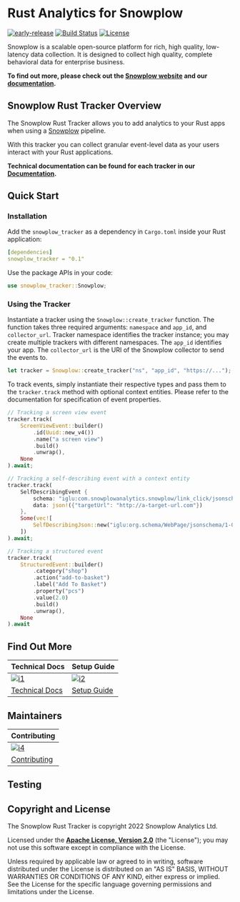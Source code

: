 # Rust Analytics for Snowplow

[![early-release]][tracker-classificiation]
[![Build Status][gh-actions-image]][gh-actions]
[![License][license-image]][license]

Snowplow is a scalable open-source platform for rich, high quality, low-latency data collection. It is designed to collect high quality, complete behavioral data for enterprise business.

**To find out more, please check out the [Snowplow website][website] and our [documentation][docs].**

## Snowplow Rust Tracker Overview

The Snowplow Rust Tracker allows you to add analytics to your Rust apps when using a [Snowplow][snowplow] pipeline.

With this tracker you can collect granular event-level data as your users interact with your Rust applications.

**Technical documentation can be found for each tracker in our [Documentation][rust-docs].**

## Quick Start

### Installation

Add the `snowplow_tracker` as a dependency in `Cargo.toml` inside your Rust application:

```yml
[dependencies]
snowplow_tracker = "0.1"
```

Use the package APIs in your code:

```rust
use snowplow_tracker::Snowplow;
```

### Using the Tracker

Instantiate a tracker using the `Snowplow::create_tracker` function.
The function takes three required arguments: `namespace` and `app_id`, and `collector_url`.
Tracker namespace identifies the tracker instance; you may create multiple trackers with different namespaces.
The `app_id` identifies your app.
The `collector_url` is the URI of the Snowplow collector to send the events to.

```rust
let tracker = Snowplow::create_tracker("ns", "app_id", "https://...");
```

To track events, simply instantiate their respective types and pass them to the `tracker.track` method with optional context entities.
Please refer to the documentation for specification of event properties.

```rust
// Tracking a screen view event
tracker.track(
    ScreenViewEvent::builder()
        .id(Uuid::new_v4())
        .name("a screen view")
        .build()
        .unwrap(),
    None
).await;

// Tracking a self-describing event with a context entity
tracker.track(
    SelfDescribingEvent {
        schema: "iglu:com.snowplowanalytics.snowplow/link_click/jsonschema/1-0-1".to_string(),
        data: json!({"targetUrl": "http://a-target-url.com"})
    },
    Some(vec![
        SelfDescribingJson::new("iglu:org.schema/WebPage/jsonschema/1-0-0", json!({"keywords": ["tester"]}))
    ])
).await;

// Tracking a structured event
tracker.track(
    StructuredEvent::builder()
        .category("shop")
        .action("add-to-basket")
        .label("Add To Basket")
        .property("pcs")
        .value(2.0)
        .build()
        .unwrap(),
    None
).await
```

## Find Out More

| Technical Docs                    | Setup Guide                 |
|-----------------------------------|-----------------------------|
| [![i1][techdocs-image]][techdocs] | [![i2][setup-image]][setup] |
| [Technical Docs][techdocs]        | [Setup Guide][setup]        |

## Maintainers

| Contributing                                 |
|----------------------------------------------|
| [![i4][contributing-image]](CONTRIBUTING.md) |
| [Contributing](CONTRIBUTING.md)              |

## Testing

## Copyright and License

The Snowplow Rust Tracker is copyright 2022 Snowplow Analytics Ltd.

Licensed under the **[Apache License, Version 2.0][license]** (the "License");
you may not use this software except in compliance with the License.

Unless required by applicable law or agreed to in writing, software
distributed under the License is distributed on an "AS IS" BASIS,
WITHOUT WARRANTIES OR CONDITIONS OF ANY KIND, either express or implied.
See the License for the specific language governing permissions and
limitations under the License.

[website]: https://snowplow.io
[snowplow]: https://github.com/snowplow/snowplow
[docs]: https://docs.snowplow.io/
[rust-docs]: https://docs.snowplow.io/docs/collecting-data/collecting-from-own-applications/rust-tracker/

[gh-actions]: https://github.com/snowplow-incubator/snowplow-rust-tracker/actions/workflows/build.yml
[gh-actions-image]: https://github.com/snowplow-incubator/snowplow-rust-tracker/actions/workflows/build.yml/badge.svg

[license]: https://www.apache.org/licenses/LICENSE-2.0
[license-image]: https://img.shields.io/badge/license-Apache--2-blue.svg?style=flat

[releases]: https://crates.io/crates/snowplow_tracker

[techdocs]: https://docs.snowplow.io/docs/collecting-data/collecting-from-own-applications/rust-tracker/
[techdocs-image]: https://d3i6fms1cm1j0i.cloudfront.net/github/images/techdocs.png
[setup]: https://docs.snowplow.io/docs/collecting-data/collecting-from-own-applications/rust-tracker/quick-start-guide
[setup-image]: https://d3i6fms1cm1j0i.cloudfront.net/github/images/setup.png

[api-docs]: https://snowplow.github.io/snowplow-rust-tracker/

[contributing-image]: https://d3i6fms1cm1j0i.cloudfront.net/github/images/contributing.png

[tracker-classificiation]: https://github.com/snowplow/snowplow/wiki/Tracker-Maintenance-Classification
[early-release]: https://img.shields.io/static/v1?style=flat&label=Snowplow&message=Early%20Release&color=014477&labelColor=9ba0aa&logo=data:image/png;base64,iVBORw0KGgoAAAANSUhEUgAAABAAAAAQCAMAAAAoLQ9TAAAAeFBMVEVMaXGXANeYANeXANZbAJmXANeUANSQAM+XANeMAMpaAJhZAJeZANiXANaXANaOAM2WANVnAKWXANZ9ALtmAKVaAJmXANZaAJlXAJZdAJxaAJlZAJdbAJlbAJmQAM+UANKZANhhAJ+EAL+BAL9oAKZnAKVjAKF1ALNBd8J1AAAAKHRSTlMAa1hWXyteBTQJIEwRgUh2JjJon21wcBgNfmc+JlOBQjwezWF2l5dXzkW3/wAAAHpJREFUeNokhQOCA1EAxTL85hi7dXv/E5YPCYBq5DeN4pcqV1XbtW/xTVMIMAZE0cBHEaZhBmIQwCFofeprPUHqjmD/+7peztd62dWQRkvrQayXkn01f/gWp2CrxfjY7rcZ5V7DEMDQgmEozFpZqLUYDsNwOqbnMLwPAJEwCopZxKttAAAAAElFTkSuQmCC

